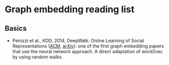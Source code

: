 # Graph embedding reading list

## Basics

- Perozzi et al., KDD, 2014, DeepWalk: Online Learning of Social Representations ([ACM](https://dl.acm.org/doi/pdf/10.1145/2623330.2623732), [arXiv](https://arxiv.org/abs/1403.6652)): one of the first graph embedding papers that use the neural network approach. A direct adaptation of word2vec by using random walks.
